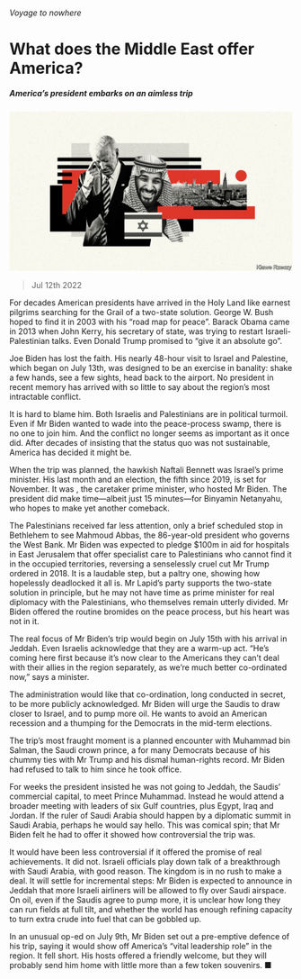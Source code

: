 ###### Voyage to nowhere

# What does the Middle East offer America? 

##### America’s president embarks on an aimless trip 

![image](images/20220716_MAD001.jpg) 

> Jul 12th 2022 

For decades American presidents have arrived in the Holy Land like earnest pilgrims searching for the Grail of a two-state solution. George W. Bush hoped to find it in 2003 with his “road map for peace”. Barack Obama came in 2013 when John Kerry, his secretary of state, was trying to restart Israeli-Palestinian talks. Even Donald Trump promised to “give it an absolute go”.

Joe Biden has lost the faith. His nearly 48-hour visit to Israel and Palestine, which began on July 13th, was designed to be an exercise in banality: shake a few hands, see a few sights, head back to the airport. No president in recent memory has arrived with so little to say about the region’s most intractable conflict.

It is hard to blame him. Both Israelis and Palestinians are in political turmoil. Even if Mr Biden wanted to wade into the peace-process swamp, there is no one to join him. And the conflict no longer seems as important as it once did. After decades of insisting that the status quo was not sustainable, America has decided it might be.

When the trip was planned, the hawkish Naftali Bennett was Israel’s prime minister. His  last month and an election, the fifth since 2019, is set for November. It was , the caretaker prime minister, who hosted Mr Biden. The president did make time—albeit just 15 minutes—for Binyamin Netanyahu, who hopes to make yet another comeback.

The Palestinians received far less attention, only a brief scheduled stop in Bethlehem to see Mahmoud Abbas, the 86-year-old president who governs the West Bank. Mr Biden was expected to pledge $100m in aid for hospitals in East Jerusalem that offer specialist care to Palestinians who cannot find it in the occupied territories, reversing a senselessly cruel cut Mr Trump ordered in 2018. It is a laudable step, but a paltry one, showing how hopelessly deadlocked it all is. Mr Lapid’s party supports the two-state solution in principle, but he may not have time as prime minister for real diplomacy with the Palestinians, who themselves remain utterly divided. Mr Biden offered the routine bromides on the peace process, but his heart was not in it. 

The real focus of Mr Biden’s trip would begin on July 15th with his arrival in Jeddah. Even Israelis acknowledge that they are a warm-up act. “He’s coming here first because it’s now clear to the Americans they can’t deal with their allies in the region separately, as we’re much better co-ordinated now,” says a minister.

The administration would like that co-ordination, long conducted in secret, to be more publicly acknowledged. Mr Biden will urge the Saudis to draw closer to Israel, and to pump more oil. He wants to avoid an American recession and a thumping for the Democrats in the mid-term elections.

The trip’s most fraught moment is a planned encounter with Muhammad bin Salman, the Saudi crown prince, a  for many Democrats because of his chummy ties with Mr Trump and his dismal human-rights record. Mr Biden had refused to talk to him since he took office.

For weeks the president insisted he was not going to Jeddah, the Saudis’ commercial capital, to meet Prince Muhammad. Instead he would attend a broader meeting with leaders of six Gulf countries, plus Egypt, Iraq and Jordan. If the  ruler of Saudi Arabia should happen by a diplomatic summit in Saudi Arabia, perhaps he would say hello. This was comical spin; that Mr Biden felt he had to offer it showed how controversial the trip was.

It would have been less controversial if it offered the promise of real achievements. It did not. Israeli officials play down talk of a breakthrough with Saudi Arabia, with good reason. The kingdom is in no rush to make a deal. It will settle for incremental steps: Mr Biden is expected to announce in Jeddah that more Israeli airliners will be allowed to fly over Saudi airspace. On oil, even if the Saudis agree to pump more, it is unclear how long they can run fields at full tilt, and whether the world has enough refining capacity to turn extra crude into fuel that can be gobbled up. 

In an unusual op-ed on July 9th, Mr Biden set out a pre-emptive defence of his trip, saying it would show off America’s “vital leadership role” in the region. It fell short. His hosts offered a friendly welcome, but they will probably send him home with little more than a few token souvenirs. ■

